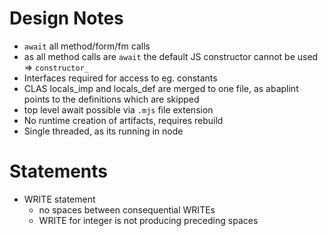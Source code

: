  # Design Notes

* `await` all method/form/fm calls
* as all method calls are `await` the default JS constructor cannot be used => `constructor_`
* Interfaces required for access to eg. constants
* CLAS locals_imp and locals_def are merged to one file, as abaplint points to the definitions which are skipped
* top level await possible via `.mjs` file extension
* No runtime creation of artifacts, requires rebuild
* Single threaded, as its running in node

# Statements

* WRITE statement
  * no spaces between consequential WRITEs
  * WRITE for integer is not producing preceding spaces

